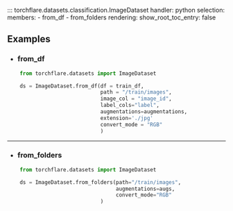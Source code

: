 ::: torchflare.datasets.classification.ImageDataset
    handler: python
    selection:
      members:
        - from_df
        - from_folders
    rendering:
         show_root_toc_entry: false



## Examples

* ### from_df
``` python
    from torchflare.datasets import ImageDataset

    ds = ImageDataset.from_df(df = train_df,
                              path = "/train/images",
                              image_col = "image_id",
                              label_cols="label",
                              augmentations=augmentations,
                              extension='./jpg'
                              convert_mode = "RGB"
                              )
```
***
* ### from_folders
``` python
    from torchflare.datasets import ImageDataset

    ds = ImageDataset.from_folders(path="/train/images",
                                   augmentations=augs,
                                   convert_mode="RGB"
                              )
```
